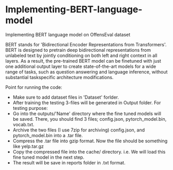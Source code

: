 # Implementing-BERT-language-model
Implementing BERT language model on OffensEval dataset

BERT stands for 'Bidirectional Encoder Representations from Transformers'. BERT is designed to pretrain deep bidirectional representations 
from unlabeled text by jointly conditioning on both left and right context in all layers. As a result, the pre-trained BERT model can be 
finetuned with just one additional output layer to create state-of-the-art models for a wide range of tasks, such as question answering and
language inference, without substantial taskspecific architecture modifications.

Point for running the code:
* Make sure to add dataset files in 'Dataset' forlder.
* After training the testing 3-files will be generated in Output folder. For testing purpose:
* Go into the outputs/'Name' directory where the fine tuned models will be saved. There, you should find 3 files; config.json, 
  pytorch_model.bin, vocab.txt.
* Archive the two files (I use 7zip for archiving) config.json, and pytorch_model.bin into a .tar file.
* Compress the .tar file into gzip format. Now the file should be something like yelp.tar.gz
* Copy the compressed file into the cache/ directory. i.e. We will load this fine tuned model in the next step.
* The result will be save in reports folder in .txt format.
